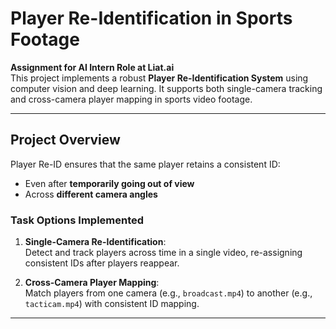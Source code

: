 #  Player Re-Identification in Sports Footage

**Assignment for AI Intern Role at Liat.ai**  
This project implements a robust **Player Re-Identification System** using computer vision and deep learning. It supports both single-camera tracking and cross-camera player mapping in sports video footage.

---

##  Project Overview

Player Re-ID ensures that the same player retains a consistent ID:
-  Even after **temporarily going out of view**
-  Across **different camera angles**

###  Task Options Implemented
1. **Single-Camera Re-Identification**:  
   Detect and track players across time in a single video, re-assigning consistent IDs after players reappear.

2. **Cross-Camera Player Mapping**:  
   Match players from one camera (e.g., `broadcast.mp4`) to another (e.g., `tacticam.mp4`) with consistent ID mapping.

---